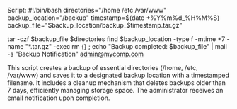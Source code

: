 Script:
#!/bin/bash
directories="/home	/etc	/var/www"
backup_location="/backup"
timestamp=$(date +%Y%m%d_%H%M%S)
backup_file="$backup_location/backup_$timestamp.tar.gz"

tar -czf $backup_file $directories find $backup_location -type f -mtime
+7 -name "*.tar.gz" -exec rm {} \;
echo "Backup completed: $backup_file" | mail -s "Backup Notification" admin@mycomp.com



This script creates a backup of essential directories (/home, /etc, /var/www) and saves it to a designated backup location with a timestamped filename. It includes a cleanup mechanism that deletes backups older than 7 days, efficiently managing storage space. The administrator receives an email notification upon completion.
